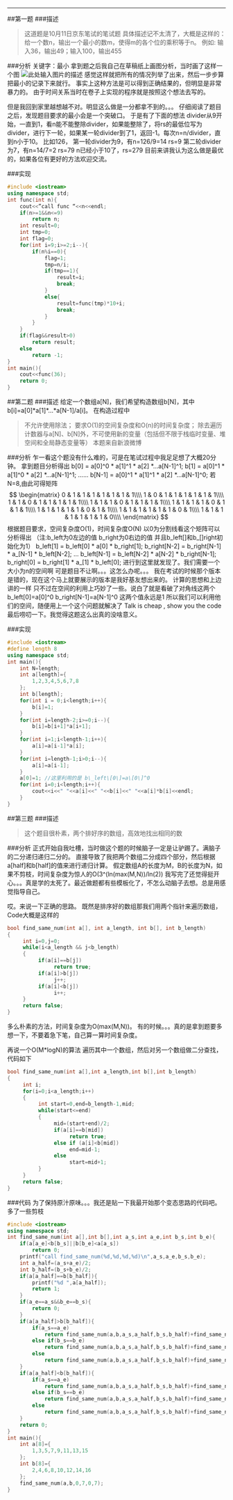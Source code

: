 -----
<!-- toc -->
##第一题
###描述
> 这道题是10月11日京东笔试的笔试题
具体描述记不太清了，大概是这样的：给一个数n，输出一个最小的数m，使得m的各个位的乘积等于n。
例如: 输入36，输出49；输入100，输出455

###分析
关键字：最小
拿到题之后我自己在草稿纸上画图分析，当时画了这样一个图
![此处输入图片的描述][1]
感觉这样就把所有的情况列举了出来，然后一步步算把最小的记录下来就行。
事实上这种方法是可以得到正确结果的，但明显是非常暴力的。
由于时间关系当时在卷子上实现的程序就是按照这个想法去写的。

但是我回到家里越想越不对。明显这么做是一分都拿不到的。。。
仔细阅读了题目之后，发现题目要求的最小会是一个突破口。
于是有了下面的想法
divider从9开始，一直到1，看n能不能整除divider，如果能整除了，将rs的最低位写为divider，进行下一轮，如果某一轮divider到了1，返回-1。每次n=n/divider，直到n小于10。
比如126，
第一轮divider为9，有n=126/9=14  rs=9
第二轮divider为7，有n=14/7=2    rs=79
n已经小于10了，rs=279
目前来讲我认为这么做是最优的，如果各位有更好的方法欢迎交流。

###实现
```c++
#include <iostream>
using namespace std;
int func(int n){
    cout<<”call func “<<n<<endl;
    if(n>=1&&n<=9)
        return n;
    int result=0;
    int tmp=0;
    int flag=0;
    for(int i=9;i>=2;i--){
        if(n%i==0){
            flag=1;
            tmp=n/i;
            if(tmp==1){
                result=i;
                break;
            }
            else{
                result=func(tmp)*10+i;
                break;
            }
        }
    }
    if(flag&&result>0)
        return result;
    else
        return -1;
}
int main(){
    cout<<func(36);
    return 0;
}
```

##第二题
###描述
给定一个数组a[N]，我们希望构造数组b[N]，其中b[i]=a\[0\]\*a\[1\]\*...\*a\[N-1\]/a\[i\]。
在构造过程中
> 不允许使用除法；
> 要求O(1)的空间复杂度和O(n)的时间复杂度；
> 除去遍历计数器与a[N]、b[N]外，不可使用新的变量（包括但不限于栈临时变量、堆空间和全局静态变量等）
本题来自新浪微博

###分析
乍一看这个题没有什么难的，可是在笔试过程中我足足想了大概20分钟。
拿到题目分析得出
b\[0\] = a\[0\]^0 \* a\[1\]^1 \* a\[2\] \*...a\[N-1\]^1;
b\[1\] = a\[0\]^1 \* a\[1\]^0 \* a\[2\] \*...a\[N-1\]^1;
......
b\[N-1\] = a\[0\]^1 \* a\[1\]^1 \* a\[2\] \*...a\[N-1\]^0;
若N=8,由此可得矩阵
$$
\begin{matrix}
0 & 1 & 1 & 1 & 1 & 1 & 1 & 1\\\\
1 & 0 & 1 & 1 & 1 & 1 & 1 & 1\\\\
1 & 1 & 0 & 1 & 1 & 1 & 1 & 1\\\\
1 & 1 & 1 & 0 & 1 & 1 & 1 & 1\\\\
1 & 1 & 1 & 1 & 0 & 1 & 1 & 1\\\\
1 & 1 & 1 & 1 & 1 & 0 & 1 & 1\\\\
1 & 1 & 1 & 1 & 1 & 1 & 0 & 1\\\\
1 & 1 & 1 & 1 & 1 & 1 & 1 & 0\\\\
\end{matrix}
$$
根据题目要求，空间复杂度O(1)，时间复杂度O(N)
以0为分割线看这个矩阵可以分析得出
（注:b\_left为0左边的值 b\_right为0右边的值 并且b\_left\[\]和b\_\[\]right初始化为1）
b\_left\[1\]    = b\_left\[0\] \* a\[0\] \* b\_right\[1\];
b\_right\[N-2\] = b\_right\[N-1\] \* a\_\[N-1\] \* b\_left\[N-2\];
...
b\_left\[N-1\]    = b\_left\[N-2\] \* a\[N-2\] \* b\_right\[N-1\];
b\_right\[0\] = b\_right\[1\] \* a\_\[1\] \* b\_left\[0\];
进行到这里就发现了。我们需要一个大小为n的空间啊
可是题目不让啊。。。这怎么办呢。。。
我在考试的时候那个版本是错的，现在这个马上就要展示的版本是我好基友想出来的。
计算的思想和上边讲的一样
只不过在空间的利用上巧妙了一些。说白了就是看破了对角线这两个
b\_left\[0\]=a\[0\]^0
b\_right\[N-1\]=a\[N-1\]^0
这两个值永远是1
所以我们可以利用他们的空间，随便用上一个这个问题就解决了
Talk is cheap , show you the code
最后唠叨一下。我觉得这题这么出真的没啥意义。

###实现
```c++
#include <iostream>
#define length 8
using namespace std;
int main(){
	int N=length;
	int a[length]={
		1,2,3,4,5,6,7,8
	};
	int b[length];
	for(int i = 0;i<length;i++){
		b[i]=1;
	}
	for(int i=length-2;i>=0;i--){
		b[i]=b[i+1]*a[i+1];
	}
	for(int i=1;i<length-1;i++){
		a[i]=a[i-1]*a[i];
	}
	for(int i=length-1;i>0;i--){
		a[i]=a[i-1];
	}
	a[0]=1; //这里利用的是 b\_left\[0\]=a\[0\]^0
	for(int i=0;i<length;i++){
		cout<<i<<" "<<a[i]<<" "<<b[i]<<" "<<a[i]*b[i]<<endl;
	}
}
```
##第三题
###描述
> 这个题目很朴素，两个排好序的数组，高效地找出相同的数

###分析
正式开始自我吐槽，当时做这个题的时候脑子一定是让驴踢了。满脑子的二分递归递归二分的。
直接导致了我把两个数组二分成四个部分，然后根据a[half]和b[half]的值来进行递归计算。
假定数组A的长度为M，B的长度为N，如果不剪枝，时间复杂度为惊人的O(3^(ln(max(M,N))/ln(2))
我写完了还觉得挺开心。。。真是学的太死了。最近做题都有些模板化了，不怎么动脑子去想。总是用感觉指导自己。

哎。来说一下正确的思路。
既然是排序好的数组那我们用两个指针来遍历数组，Code大概是这样的
```c++
bool find_same_num(int a[], int a_length, int b[], int b_length)
{
     int i=0,j=0;
     while(i<a_length && j<b_length)
     {
          if(a[i]==b[j])
               return true;
          if(a[i]>b[j])
               j++;
          if(a[i]<b[j])
               i++;
     }
     return false;
}
```
多么朴素的方法，时间复杂度为O(max(M,N))。
有的时候。。。真的是拿到题要多想一下，不要着急下笔，自己算一算时间复杂度。

再说一个O(M*logN)的算法
遍历其中一个数组，然后对另一个数组做二分查找，代码如下
```c++
bool find_same_num(int a[],int a_length,int b[],int b_length)
{
     int i;
     for(i=0;i<a_length;i++)
     {
          int start=0,end=b_length-1,mid;
          while(start<=end)
          {
               mid=(start+end)/2;
               if(a[i]==b[mid])
                    return true;
               else if (a[i]<b[mid])
                    end=mid-1;
               else
                    start=mid+1;
          }
     }
     return false;
}
```

###代码
为了保持原汁原味。。。我还是贴一下我最开始那个变态思路的代码吧。多了一些剪枝

```c++
#include <iostream>
using namespace std;
int find_same_num(int a[],int b[],int a_s,int a_e,int b_s,int b_e){
    if(a[a_e]<b[b_s]||b[b_e]<a[a_s])
        return 0;
    printf("call find_same_num(%d,%d,%d,%d)\n",a_s,a_e,b_s,b_e);
    int a_half=(a_s+a_e)/2;
    int b_half=(b_s+b_e)/2;
    if(a[a_half]==b[b_half]){
        printf("%d ",a[a_half]);
        return 1;
    }
    if(a_e==a_s&&b_e==b_s){
        return 0;
    }
    if(a[a_half]>b[b_half]){
        if(a_s==a_e)
            return find_same_num(a,b,a_s,a_half,b_s,b_half)+find_same_num(a,b,a_half,a_e,b_half+1,b_e)+find_same_num(a,b,a_s,a_half,b_half+1,b_e);
        else if(b_s==b_e)
            return find_same_num(a,b,a_s,a_half,b_s,b_half)+find_same_num(a,b,a_half+1,a_e,b_half,b_e)+find_same_num(a,b,a_s,a_half,b_half,b_e);
        else
            return find_same_num(a,b,a_s,a_half,b_s,b_half)+find_same_num(a,b,a_half+1,a_e,b_half+1,b_e)+find_same_num(a,b,a_s,a_half,b_half+1,b_e);
    }
    if(a[a_half]<b[b_half]){
        if(a_s==a_e)
            return find_same_num(a,b,a_s,a_half,b_s,b_half)+find_same_num(a,b,a_half,a_e,b_half+1,b_e)+find_same_num(a,b,a_half,a_e,b_s,b_half);
        else if(b_s==b_e)
            return find_same_num(a,b,a_s,a_half,b_s,b_half)+find_same_num(a,b,a_half+1,a_e,b_half,b_e)+find_same_num(a,b,a_half+1,a_e,b_s,b_half);
        else
            return find_same_num(a,b,a_s,a_half,b_s,b_half)+find_same_num(a,b,a_half+1,a_e,b_half+1,b_e)+find_same_num(a,b,a_half+1,a_e,b_s,b_half);
    }
    return 0;
}
int main(){
    int a[8]={
        1,3,5,7,9,11,13,15
    };
    int b[8]={
        2,4,6,8,10,12,14,16
    };
    find_same_num(a,b,0,7,0,7);
}
```


[1]: http://soloimage-soloimage.stor.sinaapp.com/original/48d6ddd3b0f29a444df540cb94871a07.png
